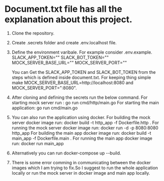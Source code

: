 
# Document.txt file has all the explanation about this project.


1. Clone the repository.
2. Create .secrets folder and create .env.localhost file.
3. Define the environment varibale. For example consider .env.example.
   SLACK_APP_TOKEN=""
   SLACK_BOT_TOKEN=""
   MOCK_SERVER_BASE_URL=""
   MOCK_SERVER_PORT=""

   You can Get the SLACK_APP_TOKEN and SLACK_BOT_TOKEN from the steps which is defined inside document.txt. For keeping thing simple make MOCK_SERVER_BASE_URL=http://localhost:8080 and MOCK_SERVER_PORT=":8080".
   
4. After cloning and defining the secrets run the below command.
    For starting mock server run : go run cmd/http/main.go
    For starting the main application: go run cmd/main.go

5.  You can also run the application using docker.
    For building the mock server docker image run: docker build -t http_app -f Dockerfile.http .
    For running the mock server docker image run: docker run -d -p 8080:8080 http_app
    For building the main app docker image run: docker build -t main_app -f Dockerfile.main .
    For running the main app docker image run: docker run main_app

6. Alternatively you can run docker-compose up --build.
7. There  is some error comming in communicating between the docker images which I am trying to fix.So I suggest to run the whole application locally or run the mock server in docker image and main app locally.


     
